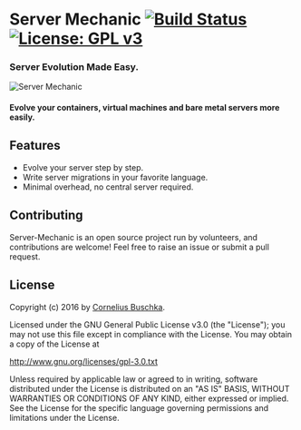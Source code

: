 # Server Mechanic [![Build Status](https://travis-ci.org/server-mechanic/mechanic.svg)](https://travis-ci.org/server-mechanic/mechanic) [![License: GPL v3](https://img.shields.io/badge/License-GPL%20v3-blue.svg)](http://www.gnu.org/licenses/gpl-3.0)

### Server Evolution Made Easy.

![Server Mechanic](https://server-mechanic.github.io/website/images/mechanic.png "Server Mechanic")

#### Evolve your containers, virtual machines and bare metal servers more easily.

## Features

* Evolve your server step by step.
* Write server migrations in your favorite language.
* Minimal overhead, no central server required.

## Contributing

Server-Mechanic is an open source project run by volunteers, and contributions are welcome! Feel free to raise an issue or submit a pull request.

## License
Copyright (c) 2016 by [Cornelius Buschka](https://github.com/cbuschka).

Licensed under the GNU General Public License v3.0 (the "License");
you may not use this file except in compliance with the License.
You may obtain a copy of the License at

http://www.gnu.org/licenses/gpl-3.0.txt

Unless required by applicable law or agreed to in writing, software
distributed under the License is distributed on an "AS IS" BASIS,
WITHOUT WARRANTIES OR CONDITIONS OF ANY KIND, either expressed or implied.
See the License for the specific language governing permissions and
limitations under the License.

